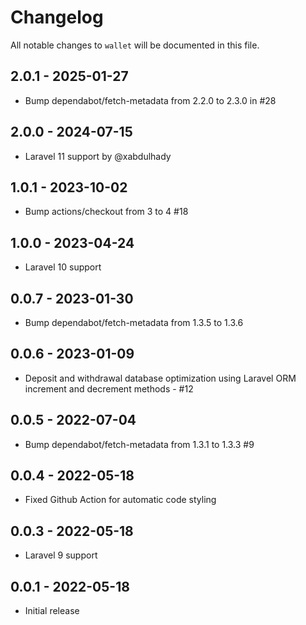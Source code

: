 # Changelog

All notable changes to `wallet` will be documented in this file.

## 2.0.1 - 2025-01-27

- Bump dependabot/fetch-metadata from 2.2.0 to 2.3.0 in #28

## 2.0.0 - 2024-07-15

- Laravel 11 support by @xabdulhady

## 1.0.1 - 2023-10-02

- Bump actions/checkout from 3 to 4 #18

## 1.0.0 - 2023-04-24

- Laravel 10 support

## 0.0.7 - 2023-01-30

- Bump dependabot/fetch-metadata from 1.3.5 to 1.3.6

## 0.0.6 - 2023-01-09

- Deposit and withdrawal database optimization using Laravel ORM increment and decrement methods - #12

## 0.0.5 - 2022-07-04

- Bump dependabot/fetch-metadata from 1.3.1 to 1.3.3 #9

## 0.0.4 - 2022-05-18

- Fixed Github Action for automatic code styling

## 0.0.3 - 2022-05-18

- Laravel 9 support

## 0.0.1 - 2022-05-18

- Initial release
